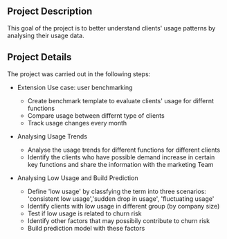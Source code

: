 ## Project Description

This goal of the project is to better understand clients' usage patterns by analysing their usage data. 


## Project Details

The project was carried out in the following steps:

+ Extension Use case: user benchmarking
  - Create benchmark template to evaluate clients' usage for differnt functions 
  - Compare usage between differnt type of clients
  - Track usage changes every month



+ Analysing Usage Trends
  - Analyse the usage trends for different functions for different clients 
  - Identify the clients who have possible demand increase in certain key functions and share the information with the marketing Team


+ Analysing Low Usage and Build Prediction
  - Define 'low usage' by classfying the term into three scenarios: 'consistent low usage','sudden drop in usage', 'fluctuating usage'
  -  Identify clients with low usage in different group (by company size)
  -  Test if low usage is related to churn risk
  -  Identify other factors that may possibily contribute to churn risk
  -  Build prediction model with these factors 